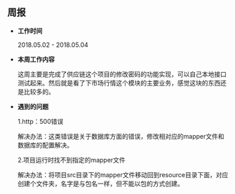 ## 周报

* **工作时间**

	2018.05.02 - 2018.05.04

* **本周工作内容**

	这周主要是完成了供应链这个项目的修改密码的功能实现，可以自己本地接口测试起来。然后就是看了下市场行情这个模块的主要业务，感觉这块的东西还是比较多的。

* **遇到的问题**

	1.http：500错误

	解决办法：这类错误是关于数据库方面的错误，修改相对应的mapper文件和数据库的配置解决。

	2.项目运行时找不到指定的mapper文件

	解决办法：将项目src目录下的mapper文件移动回到resource目录下面，对应创建个文件夹，名字是与包名一样，但不能以包的方式创建。